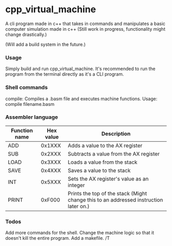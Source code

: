 # cpp_virtual_machine

A cli program made in c++ that takes in commands and manipulates a basic computer simulation made in c++ (Still work in progress, functionality might change drastically.)

(Will add a build system in the future.)

### Usage

Simply build and run cpp_virtual_machine.
It's recommended to run the program from the terminal directly as it's a CLI program.

### Shell commands

compile: Compiles a .basm file and executes machine functions.
  Usage: compile filename.basm

### Assembler language

| Function name | Hex value | Description                                                                           |
|---------------|-----------|---------------------------------------------------------------------------------------|
| ADD           | 0x1XXX    | Adds a value to the AX register                                                       |
| SUB           | 0x2XXX    | Subtracts a value from the AX register                                                |
| LOAD          | 0x3XXX    | Loads a value from the stack                                                          |
| SAVE          | 0x4XXX    | Saves a value to the stack                                                            |
| INT           | 0x5XXX    | Sets the AX register's value as an integer                                            |
| PRINT         | 0xF000    | Prints the top of the stack (Might change this to an addressed instruction later on.) |

### Todos

Add more commands for the shell.
Change the machine logic so that it doesn't kill the entire program.
Add a makefile.
/T
